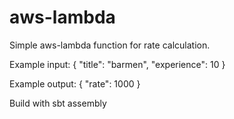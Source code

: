 # aws-lambda
Simple aws-lambda function for rate calculation.

Example input: 
{
  "title": "barmen",
  "experience": 10
}

Example output: 
{
  "rate": 1000
}

Build with sbt assembly
